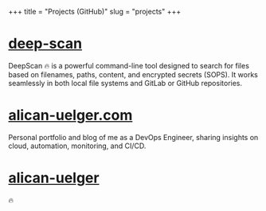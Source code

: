 +++
title = "Projects (GitHub)"
slug = "projects"
+++

# [deep-scan](https://github.com/alican-uelger/deep-scan)

DeepScan 🔥 is a powerful command-line tool designed to search for files based on filenames, paths, content, and encrypted secrets (SOPS). It works seamlessly in both local file systems and GitLab or GitHub repositories.

# [alican-uelger.com](https://github.com/alican-uelger/alican-uelger.com)

Personal portfolio and blog of me as a DevOps Engineer, sharing insights on cloud, automation, monitoring, and CI/CD.

# [alican-uelger](https://github.com/alican-uelger/alican-uelger)

🔥


